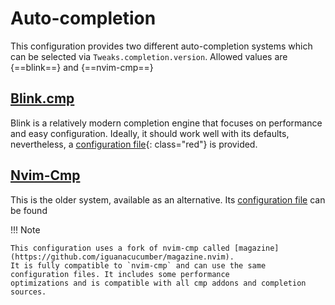 # Auto-completion
This configuration provides two different auto-completion systems which can be selected via 
`Tweaks.completion.version`. Allowed values are {==blink==} and {==nvim-cmp==}

## [Blink.cmp](https://github.com/Saghen/blink.cmp)
Blink is a relatively modern completion engine that focuses on performance and easy configuration. 
Ideally, it should work well with its defaults, nevertheless, a [configuration file](https://github.com/silvercircle/nvim/blob/main/lua/plugins/blink.lua){: class="red"} is provided.

## [Nvim-Cmp](https://github.com/hrsh7th/nvim-cmp)
This is the older system, available as an alternative. Its [configuration file](https://github.com/silvercircle/nvim/blob/main/lua/plugins/cmp_setup.lua)
can be found 

!!! Note

    This configuration uses a fork of nvim-cmp called [magazine](https://github.com/iguanacucumber/magazine.nvim).
    It is fully compatible to `nvim-cmp` and can use the same configuration files. It includes some performance
    optimizations and is compatible with all cmp addons and completion sources.


